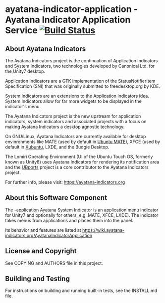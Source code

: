 # ayatana-indicator-application -  Ayatana Indicator Application Service  [![Build Status](https://travis-ci.com/AyatanaIndicators/ayatana-indicator-application.svg)](https://travis-ci.com/AyatanaIndicators/ayatana-indicator-application)

## About Ayatana Indicators

The Ayatana Indicators project is the continuation of Application
Indicators and System Indicators, two technologies developed by Canonical
Ltd. for the Unity7 desktop.

Application Indicators are a GTK implementation of the StatusNotifierItem
Specification (SNI) that was originally submitted to freedesktop.org by
KDE.

System Indicators are an extensions to the Application Indicators idea.
System Indicators allow for far more widgets to be displayed in the
indicator's menu.

The Ayatana Indicators project is the new upstream for application
indicators, system indicators and associated projects with a focus on
making Ayatana Indicators a desktop agnostic technology.

On GNU/Linux, Ayatana Indicators are currently available for desktop
envinronments like MATE (used by default in [Ubuntu
MATE](https://ubuntu-mate.com)), XFCE (used by default in
[Xubuntu](https://bluesabre.org/2021/02/25/xubuntu-21-04-progress-update/),
LXDE, and the Budgie Desktop.

The Lomiri Operating Environment (UI of the Ubuntu Touch OS, formerly
known as Unity8) uses Ayatana Indicators for rendering its notification
area and the [UBports](https://ubports.com) project is a core contributor
to the Ayatana Indicators project.

For further info, please visit:
https://ayatana-indicators.org

## About this Software Component

The -application Ayatana System Indicator is an application menu indicator
for Unity7 and optionally for others, e.g. MATE, XFCE, LXDE). The
indicator takes menus from applications and places them into the panel.

Its behavior and features are listed at
https://wiki.ayatana-indicators.org/AyatanaIndicatorApplication

## License and Copyright

See COPYING and AUTHORS file in this project.

## Building and Testing

For instructions on building and running built-in tests, see the INSTALL.md file.
